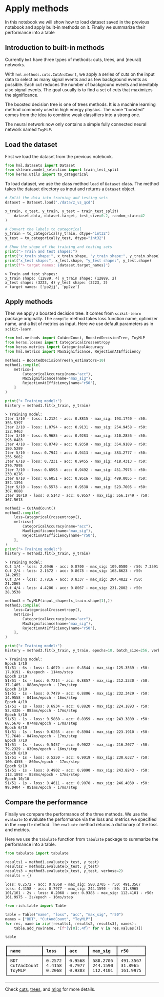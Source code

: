 # Apply methods

In this notebook we will show how to load dataset saved in the previous notebook
and apply built-in methods on it. Finally we summarize their performance into a
table

## Introduction to built-in methods

Currently `hml` have three types of methods: cuts, trees, and (neural) networks.

With `hml.methods.cuts.CutAndCount`, we apply a series of cuts on the input data
to select as many signal events and as few background events as possible. Each
cut reduces the number of background events and inevitably also signal events.
The goal usually is to find a set of cuts that maximizes the significance.

The boosted decision tree is one of trees methods. It is a machine learning
method commonly used in high energy physics. The name "boosted" comes from the
idea to combine weak classifiers into a strong one. 

The neural network now only contains a simple fully connected neural network
named `ToyMLP`.

## Load the dataset

First we load the dataset from the previous notebook.

``` py title="notebook.ipynb"
from hml.datasets import Dataset
from sklearn.model_selection import train_test_split
from keras.utils import to_categorical
```

To load dataset, we use the class method `load` of `Dataset` class. The method
takes the dataset directory as input and returns a `Dataset` object.

``` py title="notebook.ipynb"
# Split the data into training and testing sets
dataset = Dataset.load("./data/z_vs_qcd")

x_train, x_test, y_train, y_test = train_test_split(
    dataset.data, dataset.target, test_size=0.2, random_state=42
)

# Convert the labels to categorical
y_train = to_categorical(y_train, dtype="int32")
y_test = to_categorical(y_test, dtype="int32")

# Show the shape of the training and testing sets
print("> Train and test shapes:")
print("x_train shape:", x_train.shape, "y_train shape:", y_train.shape)
print("x_test shape:", x_test.shape, "y_test shape:", y_test.shape)
print(f"> target names: {dataset.target_names}")
```

<div class="result" markdown>

```
> Train and test shapes:
x_train shape: (12889, 4) y_train shape: (12889, 2)
x_test shape: (3223, 4) y_test shape: (3223, 2)
> target names: ['pp2jj', 'pp2zz']
```

</div>

## Apply methods

Then we apply a boosted decision tree. It comes from `scikit-learn` package
originally. The `compile` method takes loss function name, optimizer name, and a
list of metrics as input. Here we use default parameters as in `scikit-learn`.

``` py title="notebook.ipynb"
from hml.methods import CutAndCount, BoostedDecisionTree, ToyMLP
from keras.losses import CategoricalCrossentropy
from keras.metrics import CategoricalAccuracy
from hml.metrics import MaxSignificance, RejectionAtEfficiency
```

``` py title="notebook.ipynb"
method1 = BoostedDecisionTree(n_estimators=10)
method1.compile(
    metrics=[
        CategoricalAccuracy(name="acc"),
        MaxSignificance(name="max_sig"),
        RejectionAtEfficiency(name="r50"),
    ]
)

print("> Training model:")
history = method1.fit(x_train, y_train)
```

<div class="result" markdown>

```
> Training model:
Iter 1/10 - loss: 1.2124 - acc: 0.8815 - max_sig: 193.1740 - r50: 356.5397
Iter 2/10 - loss: 1.0794 - acc: 0.9131 - max_sig: 254.9458 - r50: 122.9463
Iter 3/10 - loss: 0.9685 - acc: 0.9283 - max_sig: 310.2836 - r50: 293.0483
Iter 4/10 - loss: 0.8748 - acc: 0.9358 - max_sig: 354.9109 - r50: 180.5289
Iter 5/10 - loss: 0.7942 - acc: 0.9413 - max_sig: 383.2777 - r50: 256.5062
Iter 6/10 - loss: 0.7231 - acc: 0.9455 - max_sig: 418.4313 - r50: 270.7895
Iter 7/10 - loss: 0.6598 - acc: 0.9492 - max_sig: 451.7975 - r50: 230.0276
Iter 8/10 - loss: 0.6051 - acc: 0.9516 - max_sig: 489.0055 - r50: 352.1394
Iter 9/10 - loss: 0.5573 - acc: 0.9538 - max_sig: 523.7005 - r50: 307.0688
Iter 10/10 - loss: 0.5143 - acc: 0.9557 - max_sig: 556.1749 - r50: 367.5613
```

</div>

``` py title="notebook.ipynb"
method2 = CutAndCount()
method2.compile(
    loss=CategoricalCrossentropy(),
    metrics=[
        CategoricalAccuracy(name="acc"),
        MaxSignificance(name="max_sig"),
        RejectionAtEfficiency(name="r50"),
    ],
)
print("> Training model:")
history = method2.fit(x_train, y_train)
```

<div class="result" markdown>

```
> Training model:
Cut 1/4 - loss: 2.0946 - acc: 0.8700 - max_sig: 109.0580 - r50: 7.3591
Cut 2/4 - loss: 2.1672 - acc: 0.8678 - max_sig: 168.8623 - r50: 14.2052
Cut 3/4 - loss: 3.7816 - acc: 0.8337 - max_sig: 204.4822 - r50: 21.2865
Cut 4/4 - loss: 4.4206 - acc: 0.8067 - max_sig: 231.2802 - r50: 28.3538
```

</div>

``` py title="notebook.ipynb"
method3 = ToyMLP(input_shape=(x_train.shape[1],))
method3.compile(
    loss=CategoricalCrossentropy(),
    metrics=[
        CategoricalAccuracy(name="acc"),
        MaxSignificance(name="max_sig"),
        RejectionAtEfficiency(name="r50"),
    ],
)

print("> Training model:")
history = method3.fit(x_train, y_train, epochs=10, batch_size=256, verbose=2)
```

<div class="result" markdown>

```
> Training model:
Epoch 1/10
51/51 - 6s - loss: 1.4079 - acc: 0.8544 - max_sig: 125.3569 - r50: 17.0191 - 6s/epoch - 114ms/step
Epoch 2/10
51/51 - 1s - loss: 0.7214 - acc: 0.8857 - max_sig: 212.3330 - r50: 37.1405 - 888ms/epoch - 17ms/step
Epoch 3/10
51/51 - 1s - loss: 0.7479 - acc: 0.8806 - max_sig: 232.3429 - r50: 34.9558 - 841ms/epoch - 16ms/step
Epoch 4/10
51/51 - 1s - loss: 0.6934 - acc: 0.8820 - max_sig: 224.1893 - r50: 52.4336 - 882ms/epoch - 17ms/step
Epoch 5/10
51/51 - 1s - loss: 0.5860 - acc: 0.8959 - max_sig: 243.3809 - r50: 68.5670 - 874ms/epoch - 17ms/step
Epoch 6/10
51/51 - 1s - loss: 0.6265 - acc: 0.8904 - max_sig: 223.1910 - r50: 72.7648 - 847ms/epoch - 17ms/step
Epoch 7/10
51/51 - 1s - loss: 0.5457 - acc: 0.9022 - max_sig: 216.2077 - r50: 79.2329 - 830ms/epoch - 16ms/step
Epoch 8/10
51/51 - 1s - loss: 0.5250 - acc: 0.9019 - max_sig: 230.6327 - r50: 100.4355 - 860ms/epoch - 17ms/step
Epoch 9/10
51/51 - 1s - loss: 0.4902 - acc: 0.9090 - max_sig: 243.8243 - r50: 113.1893 - 858ms/epoch - 17ms/step
Epoch 10/10
51/51 - 1s - loss: 0.4611 - acc: 0.9078 - max_sig: 246.4039 - r50: 99.0404 - 851ms/epoch - 17ms/step

```

</div>

## Compare the performance

Finally we compare the performance of the three methods. We use the `evaluate`
to evaluate the performance via the loss and metrics we specified in the
`compile` method. The `evaluate` method returns a dictionary of the loss and
metrics.

Here we use the `tabulate` function from `tabulate` package to summarize the
performance into a table.

``` py title="notebook.ipynb"
from tabulate import tabulate

results1 = method1.evaluate(x_test, y_test)
results2 = method2.evaluate(x_test, y_test)
results3 = method3.evaluate(x_test, y_test, verbose=2)
results = {}
```

<div class="result" markdown>

```
loss: 0.2572 - acc: 0.9568 - max_sig: 580.2705 - r50: 491.3567
loss: 4.4158 - acc: 0.7977 - max_sig: 244.1590 - r50: 31.8965
101/101 - 2s - loss: 0.2068 - acc: 0.9383 - max_sig: 112.4101 - r50: 161.9975 - 2s/epoch - 16ms/step
```

</div>

``` py title="notebook.ipynb"
from rich.table import Table

table = Table("name", "loss", "acc", "max_sig", "r50")
names = ["BDT", "CutAndCount", "ToyMLP"]
for res, name in zip([results1, results2, results3], names):
    table.add_row(name, *[f"{v[0]:.4f}" for v in res.values()])

table
```

<div class="result" markdown>

<pre style="white-space:pre;overflow-x:auto;line-height:normal;font-family:Menlo,'DejaVu Sans Mono',consolas,'Courier New',monospace">┏━━━━━━━━━━━━━┳━━━━━━━━┳━━━━━━━━┳━━━━━━━━━━┳━━━━━━━━━━┓
┃<span style="font-weight: bold"> name        </span>┃<span style="font-weight: bold"> loss   </span>┃<span style="font-weight: bold"> acc    </span>┃<span style="font-weight: bold"> max_sig  </span>┃<span style="font-weight: bold"> r50      </span>┃
┡━━━━━━━━━━━━━╇━━━━━━━━╇━━━━━━━━╇━━━━━━━━━━╇━━━━━━━━━━┩
│ BDT         │ 0.2572 │ 0.9568 │ 580.2705 │ 491.3567 │
│ CutAndCount │ 4.4158 │ 0.7977 │ 244.1590 │ 31.8965  │
│ ToyMLP      │ 0.2068 │ 0.9383 │ 112.4101 │ 161.9975 │
└─────────────┴────────┴────────┴──────────┴──────────┘
</pre>

</div>

---

Check [cuts](../../api-reference/hml.methods/cuts),
[trees](../../api-reference/hml.methods/trees), and
[mlps](../../api-reference/hml.methods/networks/mlps) for more details.
